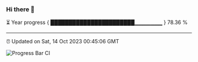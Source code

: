 ### Hi there 👋

⏳ Year progress { ███████████████████████▁▁▁▁▁▁▁ } 78.36 %

---

⏰ Updated on Sat, 14 Oct 2023 00:45:06 GMT

![Progress Bar CI](https://github.com/liununu/liununu/workflows/Progress%20Bar%20CI/badge.svg)
